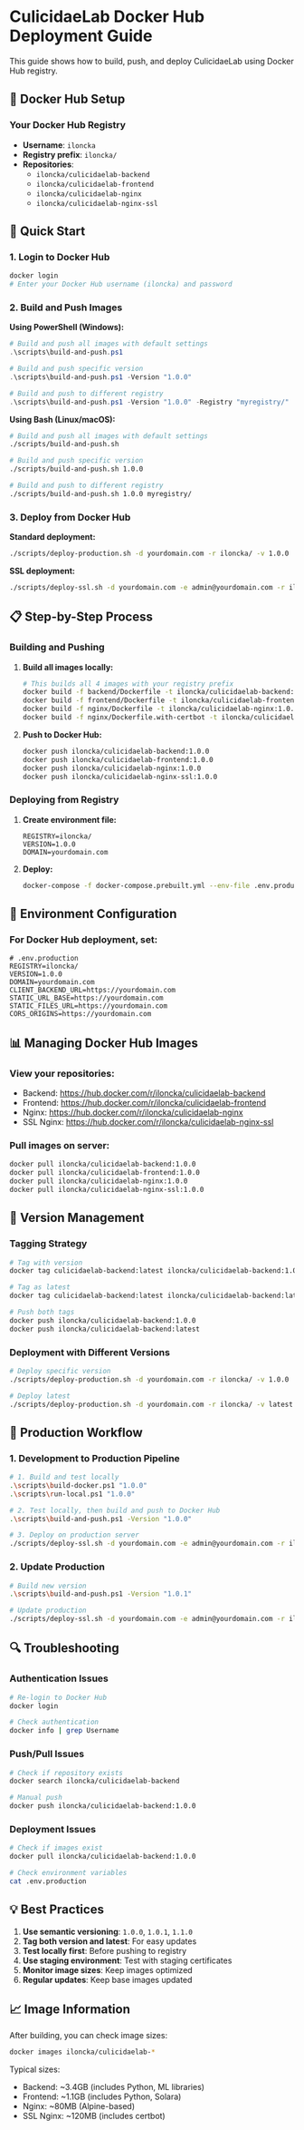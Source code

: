 # CulicidaeLab Docker Hub Deployment Guide

This guide shows how to build, push, and deploy CulicidaeLab using Docker Hub registry.

## 🐳 Docker Hub Setup

### Your Docker Hub Registry
- **Username**: `iloncka`
- **Registry prefix**: `iloncka/`
- **Repositories**:
  - `iloncka/culicidaelab-backend`
  - `iloncka/culicidaelab-frontend`
  - `iloncka/culicidaelab-nginx`
  - `iloncka/culicidaelab-nginx-ssl`

## 🚀 Quick Start

### 1. Login to Docker Hub
```bash
docker login
# Enter your Docker Hub username (iloncka) and password
```

### 2. Build and Push Images

**Using PowerShell (Windows):**
```powershell
# Build and push all images with default settings
.\scripts\build-and-push.ps1

# Build and push specific version
.\scripts\build-and-push.ps1 -Version "1.0.0"

# Build and push to different registry
.\scripts\build-and-push.ps1 -Version "1.0.0" -Registry "myregistry/"
```

**Using Bash (Linux/macOS):**
```bash
# Build and push all images with default settings
./scripts/build-and-push.sh

# Build and push specific version
./scripts/build-and-push.sh 1.0.0

# Build and push to different registry
./scripts/build-and-push.sh 1.0.0 myregistry/
```

### 3. Deploy from Docker Hub

**Standard deployment:**
```bash
./scripts/deploy-production.sh -d yourdomain.com -r iloncka/ -v 1.0.0
```

**SSL deployment:**
```bash
./scripts/deploy-ssl.sh -d yourdomain.com -e admin@yourdomain.com -r iloncka/ -v 1.0.0
```

## 📋 Step-by-Step Process

### Building and Pushing

1. **Build all images locally:**
   ```bash
   # This builds all 4 images with your registry prefix
   docker build -f backend/Dockerfile -t iloncka/culicidaelab-backend:1.0.0 .
   docker build -f frontend/Dockerfile -t iloncka/culicidaelab-frontend:1.0.0 .
   docker build -f nginx/Dockerfile -t iloncka/culicidaelab-nginx:1.0.0 .
   docker build -f nginx/Dockerfile.with-certbot -t iloncka/culicidaelab-nginx-ssl:1.0.0 .
   ```

2. **Push to Docker Hub:**
   ```bash
   docker push iloncka/culicidaelab-backend:1.0.0
   docker push iloncka/culicidaelab-frontend:1.0.0
   docker push iloncka/culicidaelab-nginx:1.0.0
   docker push iloncka/culicidaelab-nginx-ssl:1.0.0
   ```

### Deploying from Registry

1. **Create environment file:**
   ```env
   REGISTRY=iloncka/
   VERSION=1.0.0
   DOMAIN=yourdomain.com
   ```

2. **Deploy:**
   ```bash
   docker-compose -f docker-compose.prebuilt.yml --env-file .env.production up -d
   ```

## 🔧 Environment Configuration

### For Docker Hub deployment, set:
```env
# .env.production
REGISTRY=iloncka/
VERSION=1.0.0
DOMAIN=yourdomain.com
CLIENT_BACKEND_URL=https://yourdomain.com
STATIC_URL_BASE=https://yourdomain.com
STATIC_FILES_URL=https://yourdomain.com
CORS_ORIGINS=https://yourdomain.com
```

## 📊 Managing Docker Hub Images

### View your repositories:
- Backend: https://hub.docker.com/r/iloncka/culicidaelab-backend
- Frontend: https://hub.docker.com/r/iloncka/culicidaelab-frontend
- Nginx: https://hub.docker.com/r/iloncka/culicidaelab-nginx
- SSL Nginx: https://hub.docker.com/r/iloncka/culicidaelab-nginx-ssl

### Pull images on server:
```bash
docker pull iloncka/culicidaelab-backend:1.0.0
docker pull iloncka/culicidaelab-frontend:1.0.0
docker pull iloncka/culicidaelab-nginx:1.0.0
docker pull iloncka/culicidaelab-nginx-ssl:1.0.0
```

## 🔄 Version Management

### Tagging Strategy
```bash
# Tag with version
docker tag culicidaelab-backend:latest iloncka/culicidaelab-backend:1.0.0

# Tag as latest
docker tag culicidaelab-backend:latest iloncka/culicidaelab-backend:latest

# Push both tags
docker push iloncka/culicidaelab-backend:1.0.0
docker push iloncka/culicidaelab-backend:latest
```

### Deployment with Different Versions
```bash
# Deploy specific version
./scripts/deploy-production.sh -d yourdomain.com -r iloncka/ -v 1.0.0

# Deploy latest
./scripts/deploy-production.sh -d yourdomain.com -r iloncka/ -v latest
```

## 🚀 Production Workflow

### 1. Development to Production Pipeline

```bash
# 1. Build and test locally
.\scripts\build-docker.ps1 "1.0.0"
.\scripts\run-local.ps1 "1.0.0"

# 2. Test locally, then build and push to Docker Hub
.\scripts\build-and-push.ps1 -Version "1.0.0"

# 3. Deploy on production server
./scripts/deploy-ssl.sh -d yourdomain.com -e admin@yourdomain.com -r iloncka/ -v 1.0.0
```

### 2. Update Production

```bash
# Build new version
.\scripts\build-and-push.ps1 -Version "1.0.1"

# Update production
./scripts/deploy-ssl.sh -d yourdomain.com -e admin@yourdomain.com -r iloncka/ -v 1.0.1
```

## 🔍 Troubleshooting

### Authentication Issues
```bash
# Re-login to Docker Hub
docker login

# Check authentication
docker info | grep Username
```

### Push/Pull Issues
```bash
# Check if repository exists
docker search iloncka/culicidaelab-backend

# Manual push
docker push iloncka/culicidaelab-backend:1.0.0
```

### Deployment Issues
```bash
# Check if images exist
docker pull iloncka/culicidaelab-backend:1.0.0

# Check environment variables
cat .env.production
```

## 💡 Best Practices

1. **Use semantic versioning**: `1.0.0`, `1.0.1`, `1.1.0`
2. **Tag both version and latest**: For easy updates
3. **Test locally first**: Before pushing to registry
4. **Use staging environment**: Test with staging certificates
5. **Monitor image sizes**: Keep images optimized
6. **Regular updates**: Keep base images updated

## 📈 Image Information

After building, you can check image sizes:
```bash
docker images iloncka/culicidaelab-*
```

Typical sizes:
- Backend: ~3.4GB (includes Python, ML libraries)
- Frontend: ~1.1GB (includes Python, Solara)
- Nginx: ~80MB (Alpine-based)
- SSL Nginx: ~120MB (includes certbot)